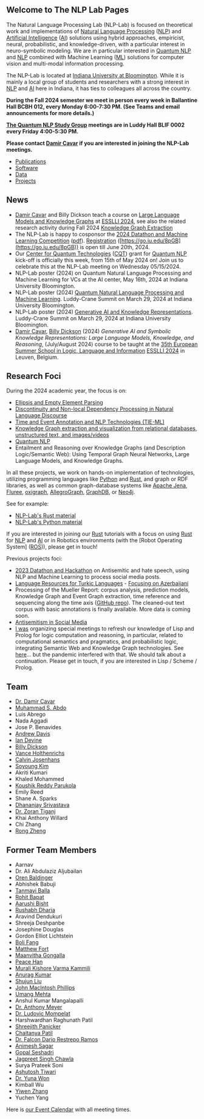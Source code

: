 ## Welcome to The NLP Lab Pages

The Natural Language Processing Lab (NLP-Lab) is focused on theoretical work and implementations of [Natural Language Processing] ([NLP]) and [Artificial Intelligence] ([AI]) solutions using hybrid approaches, empiricist, neural, probabilistic, and knowledge-driven, with a particular interest in neuro-symbolic modeling. We are in particular interested in [Quantum NLP](https://nlp-lab.org/quantumnlp/) and [NLP] combined with Machine Learning ([ML]) solutions for computer vision and multi-modal information processing.

The NLP-Lab is located at [Indiana University at Bloomington](https://indiana.edu/). While it is mainly a local group of students and researchers with a strong interest in [NLP] and [AI] here in Indiana, it has ties to colleagues all across the country.

**During the Fall 2024 semester we meet in person every week in Ballantine Hall BCBH 012, every Monday 6:00-7:30 PM. (See Teams and email announcements for more details.)**

**[The Quantum NLP Study Group](https://nlp-lab.org/quantumnlp/) meetings are in Luddy Hall BLIF 0002 every Friday 4:00-5:30 PM.**

**Please contact [Damir Cavar] if you are interested in joining the NLP-Lab meetings.**


- [Publications](/publications)
- [Software](/software)
- [Data](/data)
- [Projects](/projects)


## News

- [Damir Cavar] and Billy Dickson teach a course on [Large Language Models and Knowledge Graphs](https://damir.cavar.me/ESSLLI24_LLM_KG.github.io/) at [ESSLLI 2024](https://2024.esslli.eu/), see also the related research activity during Fall 2024 [Knowledge Graph Extraction](/kgextraction)
- The NLP-Lab is happy to cosponsor the [2024 Datathon and Machine Learning Competition](/assets/img/DML_2024_Flyer.png) ([pdf](/assets/img/DML_2024_Flyer.pdf)). [Registration](https://go.iu.edu/8pGB) ([https://go.iu.edu/8pGB](https://go.iu.edu/8pGB)) is open till June 20th, 2024.
- Our [Center for Quantum Technologies](https://www.purdue.edu/cqt/index.php) ([CQT](https://www.purdue.edu/cqt/index.php)) grant for [Quantum NLP](https://nlp-lab.org/quantumnlp/) kick-off is officially this week, from 15th of May 2024 on! Join us to celebrate this at the NLP-Lab meeting on Wednesday 05/15/2024.
- NLP-Lab poster (2024) on Quantum Natural Language Processing and Machine Learning for VCs at the AI center, May 16th, 2024 at Indiana University Bloomington.
- NLP-Lab poster (2024) [Quantum Natural Language Processing and Machine Learning](/publications/NLP_Lab_Quantum_Poster_2024.pdf). Luddy-Crane Summit on March 29, 2024 at Indiana University Bloomington.
- NLP-Lab poster (2024) [Generative AI and Knowledge Representations](/publications/NLP_Lab_LLM_KG_Poster_2024.pdf). Luddy-Crane Summit on March 29, 2024 at Indiana University Bloomington.
- [Damir Cavar], [Billy Dickson](https://www.linkedin.com/in/billy-dickson/) (2024) *Generative AI and Symbolic Knowledge Representations: Large Language Models, Knowledge, and Reasoning*, (July/August 2024) course to be taught at the [35th European Summer School in Logic, Language and Information](https://2024.esslli.eu/) [ESSLLI 2024](https://2024.esslli.eu/) in Leuven, Belgium.


## Research Foci

During the 2024 academic year, the focus is on:

- [Ellipsis and Empty Element Parsing](/ellipsis)
- [Discontinuity and Non-local Dependency Processing in Natural Language Discourse](/discontinuities)
- [Time and Event Annotation and NLP Technologies (TIE-ML)](/timeevents)
- [Knowledge Graph extraction and visualization from relational databases, unstructured text, and images/videos](/kgextraction)
- [Quantum NLP](/quantumnlp)
- Entailment and Reasoning over Knowledge Graphs (and Description Logic/Semantic Web): Using Temporal Graph Neural Networks, Large Language Models, and Knowledge Graphs.

In all these projects, we work on hands-on implementation of technologies, utilizing programming languages like [Python] and [Rust], and graph or RDF libraries, as well as common graph-database systems like [Apache Jena], [Fluree], [oxigraph], [AllegroGraph], [GraphDB], or [Neo4j].

See for example:

- [NLP-Lab's Rust material](/rust)
- [NLP-Lab's Python material](/software)

If you are interested in joining our [Rust] tutorials with a focus on using [Rust] for [NLP] and [AI] or in Robotics environments (with the [Robot Operating System] ([ROS])), please get in touch!


Previous projects foci:

- [2023 Datathon and Hackathon](https://isca.indiana.edu/publication-research/social-media-project/datathon-2023/index.html) on Antisemitic and hate speech, using NLP and Machine Learning to process social media posts.
- [Language Resources for Turkic Languages](/turkic) - [Focusing on Azerbaijani](/turkic)
- Processing of the Mueller Report: corpus analysis, prediction models, Knowledge Graph and Event Graph extraction, time reference and sequencing along the time axis ([GitHub repo](https://github.com/SemiringInc/Mueller-Report-Corpus)). The cleaned-out text corpus with basic annotations is finally available. More data is coming soon.
- [Antisemitism in Social Media](/antisemitism)
- [I was](https://www.linkedin.com/in/damircavar/) organizing special meetings to refresh our knowledge of Lisp and Prolog for logic computation and reasoning, in particular, related to computational semantics and pragmatics, and probabilistic logic, integrating Semantic Web and Knowledge Graph technologies. See [here](http://damir.cavar.me/2020-01-23-Knowledge_Representation_and_Reasoning_for_AI_using_Lisp_Prolog)... but the pandemic interfered with that. We should talk about a continuation. Please get in touch, if you are interested in Lisp / Scheme / Prolog.


## Team

- [Dr. Damir Cavar]
- [Muhammad S. Abdo](https://www.linkedin.com/in/muhsabrys/)
- Luis Abrego
- Nada Aggadi
- Jose P. Benavides
- [Andrew Davis](https://www.linkedin.com/in/adavis94/)
- [Ian Devine](https://www.linkedin.com/in/ian-devine-2002/)
- [Billy Dickson](https://www.linkedin.com/in/billy-dickson/)
- [Vance Holthenrichs](https://russian.indiana.edu/about/instructors/holthenrichs-van.html)
- [Calvin Josenhans](https://halflinghelper.github.io/)
- [Soyoung Kim](https://linguistics.indiana.edu/about/graduate-students/kim-soyoung.html)
- Akriti Kumari
- Khaled Mohammed
- [Koushik Reddy Parukola](https://www.linkedin.com/in/koushik-reddy-parukola/)
- Emily Reed
- Shane A. Sparks
- [Dhananjay Srivastava](https://www.linkedin.com/in/dhananjay-srivastava/)
- [Dr. Zoran Tiganj](https://homes.luddy.indiana.edu/ztiganj/)
- Khai Anthony Willard
- Chi Zhang
- [Rong Zheng](https://psych.indiana.edu/directory/graduate-students/zheng-rong.html)


## Former Team Members

- Aarnav
- Dr. Ali Abdulaziz Aljubailan
- [Oren Baldinger](https://github.com/orenbaldinger)
- Abhishek Babuji
- [Tanmayi Balla](https://www.linkedin.com/in/tanmayiballa)
- [Rohit Bapat](https://github.com/rohitbapat/)
- [Aarushi Bisht](https://github.com/aarushiibisht)
- [Rushabh Dharia](https://github.com/rushabhdharia)
- Aravind Dendukuri
- Shreeja Deshpanbe
- Josephine Douglas
- Gordon Elliot Lichtstein
- [Boli Fang](https://github.com/blf11139)
- [Matthew Fort](https://www.linkedin.com/in/matthew-fort-07b802236/)
- [Maanvitha Gongalla](https://github.com/maanvithag)
- [Peace Han](https://github.com/P-eaceHan)
- [Murali Kishore Varma Kammili](https://github.com/mkvk)
- [Anurag Kumar](https://github.com/anuragkumar95)
- [Shujun Liu](https://github.com/liu-shuj/)
- [John MacIntosh Phillips](https://github.com/jackp1377)
- [Umang Mehta](https://umangrmehta.github.io/)
- Anshul Kumar Mangalapalli
- [Dr. Anthony Meyer](https://www.linkedin.com/in/antmeyer408/)
- [Dr. Ludovic Mompelat](https://www.linkedin.com/in/ludovic-mompelat-8a1960b8/)
-  Harshwardhan Raghunath Patil
- [Shreejith Panicker](https://skpanick.github.io/)
- [Chaitanya Patil](https://github.com/Chaitz333)
- [Dr. Falcon Dario Restrepo Ramos](https://www.linkedin.com/in/falcon-restrepo-ramos-657b74203/)
- [Animesh Sagar](https://github.com/animeshsagar)
- [Gopal Seshadri](https://github.com/GopalSeshadri)
- [Jagpreet Singh Chawla](https://github.com/jagpreetschawla)
- Surya Prateek Soni
- [Ashutosh Tiwari](https://www.linkedin.com/in/ashutosh--tiwari/)
- [Dr. Yuna Won](http://www.yunawon.net)
- Kimball Wu
- [Yiwen Zhang](https://github.com/yiwenzh29)
- Yuchen Yang


<!-- <iframe src="https://map.concept3d.com/?id=951#!m/241411" width="100%" height="450" frameBorder="0" scrolling="no" border="0" style="border:0px solid #fff; margin:0; padding:0;"></iframe> -->


Here is [our Event Calendar](https://calendar.google.com/calendar/embed?src=3h9o18o7i82tjmmt5q2j3qgkj8%40group.calendar.google.com&ctz=America%2FNew_York) with all meeting times.


[Damir Cavar]: http://damir.cavar.me/ "Damir Cavar"
[Dr. Damir Cavar]: https://luddy.indiana.edu/contact/profile/?Damir_Cavar "Damir Cavar"
[Fluree]: https://flur.ee/ "Fluree"
[Python]: https://www.python.org/ "Python"
[Rust]: https://www.rust-lang.org/ "Rust Language"
[AllegroGraph]: https://allegrograph.com/ "AllegroGraph"
[GraphDB]: https://www.ontotext.com/products/graphdb/ "GraphDB"
[Neo4j]: https://neo4j.com/ "Neo4j"
[Apache Jena]: https://jena.apache.org/ "Apache Jena"
[oxigraph]: https://github.com/oxigraph/ "oxigraph"
[NLP]: https://en.wikipedia.org/wiki/Natural_language_processing "Natural Language Processing"
[Natural Language Processing]: https://en.wikipedia.org/wiki/Natural_language_processing "Natural Language Processing"
[AI]: https://en.wikipedia.org/wiki/Artificial_intelligence "Artificial Intelligence"
[Artificial Intelligence]: https://en.wikipedia.org/wiki/Artificial_intelligence "Artificial Intelligence"
[ML]: https://en.wikipedia.org/wiki/Machine_learning "Machine Learning"
[Machine Learning]: https://en.wikipedia.org/wiki/Machine_learning "Machine Learning"
[ROS]: https://www.ros.org/ "Robot Operating System"
[Robot Ooperating System]: https://www.ros.org/ "Robot Operating System"
